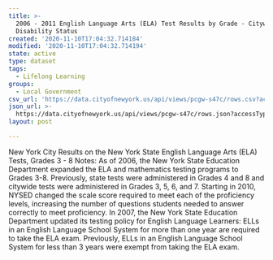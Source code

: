 ```yaml
---
title: >-
  2006 - 2011 English Language Arts (ELA) Test Results by Grade - Citywide - by
  Disability Status
created: '2020-11-10T17:04:32.714184'
modified: '2020-11-10T17:04:32.714194'
state: active
type: dataset
tags:
  - Lifelong Learning
groups:
  - Local Government
csv_url: 'https://data.cityofnewyork.us/api/views/pcgw-s47c/rows.csv?accessType=DOWNLOAD'
json_url: >-
  https://data.cityofnewyork.us/api/views/pcgw-s47c/rows.json?accessType=DOWNLOAD
layout: post

---
```

New York City Results on the New York State English Language Arts (ELA) Tests, Grades 3 - 8
Notes:
As of 2006, the New York State Education Department expanded the ELA and mathematics testing programs to Grades 3-8. Previously, state tests were administered in Grades 4 and 8 and citywide tests were administered in Grades 3, 5, 6, and 7.
Starting in 2010, NYSED changed the scale score required to meet each of the proficiency levels, increasing the number of questions students needed to answer correctly to meet proficiency.
In 2007, the New York State Education Department updated its testing policy for English Language Learners: ELLs in an English Language School System for more than one year are required to take the ELA exam. Previously, ELLs in an English Language School System for less than 3 years were exempt from taking the ELA exam.
